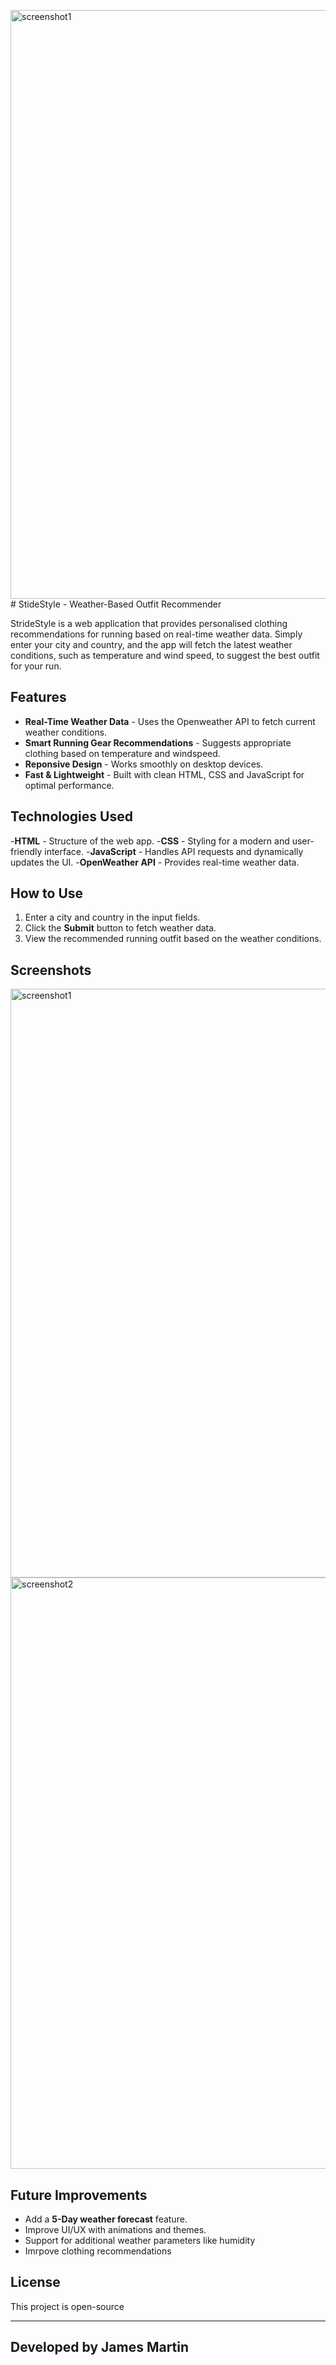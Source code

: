 <img width="942" alt="screenshot1" src="https://github.com/user-attachments/assets/9b996215-5a3a-4f5d-8cb3-8a41c2e17ef3" /># StideStyle - Weather-Based Outfit Recommender

StrideStyle is a web application that provides personalised clothing recommendations for running based on real-time weather data. Simply enter your city and country, and the app will fetch the latest weather conditions, such as temperature and wind speed, to suggest the best outfit for your run.

## Features
- **Real-Time Weather Data** - Uses the Openweather API to fetch current weather conditions.
- **Smart Running Gear Recommendations** - Suggests appropriate clothing based on temperature and windspeed.
- **Reponsive Design** - Works smoothly on desktop devices.
- **Fast & Lightweight** - Built with clean HTML, CSS and JavaScript for optimal performance.

## Technologies Used
-**HTML** - Structure of the web app.
-**CSS** - Styling for a modern and user-friendly interface.
-**JavaScript** - Handles API requests and dynamically updates the UI.
-**OpenWeather API** - Provides real-time weather data.

## How to Use
1. Enter a city and country in the input fields.
2. Click the **Submit** button to fetch weather data.
3. View the recommended running outfit based on the weather conditions.

## Screenshots
<img width="942" alt="screenshot1" src="https://github.com/user-attachments/assets/3fc9c177-394f-4c0c-afb3-1f9024d955d1" />

<img width="946" alt="screenshot2" src="https://github.com/user-attachments/assets/740d38b0-636b-4179-a1f8-ee2ac7a33fd5" />

## Future Improvements
- Add a **5-Day weather forecast** feature.
- Improve UI/UX with animations and themes.
- Support for additional weather parameters like humidity
- Imrpove clothing recommendations

## License
This project is open-source 

---
Developed by James Martin
---



